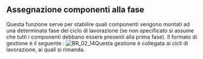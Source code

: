 ## Assegnazione componenti alla fase
Questa funzione serve per stabilire quali componenti vengono montati ad una determinata fase del ciclo di lavorazione (se non specificato si assume che tutti i componenti debbano essere presenti alla prima fase). Il formato di gestione è il seguente : 
![BR_02_14](http://localhost:3000/immagini/MBDOC_OGG-P_BRDI03/BR_02_14.png)Questa gestione è collegata ai cicli di lavorazione, ai quali si rimanda.
